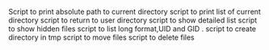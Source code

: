 Script to print absolute path to current directory
script to print list of current directory
script to return to  user   directory
script to show detailed list
script to show hidden files
script to list long format,UID and GID .
script to create directory in tmp
script to move files
script to delete  files


